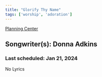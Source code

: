 ```yaml
---
title: "Glorify Thy Name"
tags: ['worship', 'adoration']
---
```


[Planning Center](https://services.planningcenteronline.com/songs/25599962)

## Songwriter(s): Donna Adkins
### Last scheduled: Jan 21, 2024          

No Lyrics
